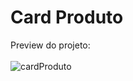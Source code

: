 # Card Produto
Preview do projeto:
<br>
<br>
![cardProduto](https://user-images.githubusercontent.com/96795530/187590810-83437f75-e8c7-4323-9735-2dd6c4f0d25c.png)

